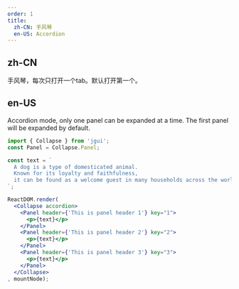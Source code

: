 ```yaml
---
order: 1
title:
  zh-CN: 手风琴
  en-US: Accordion
---
```


## zh-CN

手风琴，每次只打开一个tab。默认打开第一个。

## en-US

Accordion mode, only one panel can be expanded at a time. The first panel will be expanded by default.

````jsx
import { Collapse } from 'jgui';
const Panel = Collapse.Panel;

const text = `
  A dog is a type of domesticated animal.
  Known for its loyalty and faithfulness,
  it can be found as a welcome guest in many households across the world.
`;

ReactDOM.render(
  <Collapse accordion>
    <Panel header={'This is panel header 1'} key="1">
      <p>{text}</p>
    </Panel>
    <Panel header={'This is panel header 2'} key="2">
      <p>{text}</p>
    </Panel>
    <Panel header={'This is panel header 3'} key="3">
      <p>{text}</p>
    </Panel>
  </Collapse>
, mountNode);
````
